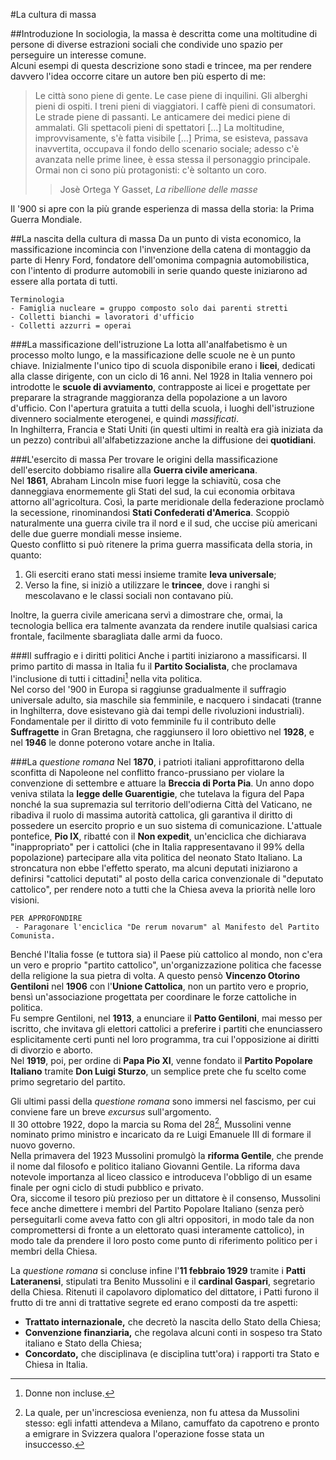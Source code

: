 <head>
	<link rel="stylesheet" href="/home/mibanfi/Documents/Scuola/Default.css">
	<style>
		body {
		--main-color: mediumorchid;
		}
	</style>
</head> 

#La cultura di massa

##Introduzione
In sociologia, la massa è descritta come una moltitudine di persone di diverse estrazioni sociali che condivide uno spazio per perseguire un interesse comune.  
Alcuni esempi di questa descrizione sono stadi e trincee, ma per rendere davvero l'idea occorre citare un autore ben più esperto di me:
>Le città sono piene di gente. Le case piene di inquilini. Gli alberghi pieni di ospiti. I treni pieni di viaggiatori. I caffè pieni di consumatori. Le strade piene di passanti. Le anticamere dei medici piene di ammalati. Gli spettacoli pieni di spettatori […] La moltitudine, improvvisamente, s'è fatta visibile […] Prima, se esisteva, passava inavvertita, occupava il fondo dello scenario sociale; adesso c'è avanzata nelle prime linee, è essa stessa il personaggio principale. Ormai non ci sono più protagonisti: c'è soltanto un coro.
>>Josè Ortega Y Gasset, *La ribellione delle masse*  

Il '900 si apre con la più grande esperienza di massa della storia: la Prima Guerra Mondiale.

##La nascita della cultura di massa
Da un punto di vista economico, la massificazione incomincia con l'invenzione della catena di montaggio da parte di Henry Ford, fondatore dell'omonima compagnia automobilistica, con l'intento di produrre automobili in serie quando queste iniziarono ad essere alla portata di tutti.

	Terminologia
	- Famiglia nucleare = gruppo composto solo dai parenti stretti
	- Colletti bianchi = lavoratori d'ufficio
	- Colletti azzurri = operai
	
###La massificazione dell'istruzione
La lotta all'analfabetismo è un processo molto lungo, e la massificazione delle scuole ne è un punto chiave. Inizialmente l'unico tipo di scuola disponibile erano i **licei**, dedicati alla classe dirigente, con un ciclo di 16 anni. Nel 1928 in Italia vennero poi introdotte le **scuole di avviamento**, contrapposte ai licei e progettate per preparare la stragrande maggioranza della popolazione a un lavoro d'ufficio. Con l'apertura gratuita a tutti della scuola, i luoghi dell'istruzione divennero socialmente eterogenei, e quindi *massificati*.  
In Inghilterra, Francia e Stati Uniti (in questi ultimi in realtà era già iniziata da un pezzo) contribuì all'alfabetizzazione anche la diffusione dei **quotidiani**.

###L'esercito di massa
Per trovare le origini della massificazione dell'esercito dobbiamo risalire alla **Guerra civile americana**.  
Nel **1861**, Abraham Lincoln mise fuori legge la schiavitù, cosa che danneggiava enormemente gli Stati del sud, la cui economia orbitava attorno all'agricoltura. Così, la parte meridionale della federazione proclamò la secessione, rinominandosi **Stati Confederati d'America**. Scoppiò naturalmente una guerra civile tra il nord e il sud, che uccise più americani delle due guerre mondiali messe insieme.  
Questo conflitto si può ritenere la prima guerra massificata della storia, in quanto:

1. Gli eserciti erano stati messi insieme tramite **leva universale**;
2. Verso la fine, si iniziò a utilizzare le **trincee**, dove i ranghi si mescolavano e le classi sociali non contavano più.

Inoltre, la guerra civile americana servì a dimostrare che, ormai, la tecnologia bellica era talmente avanzata da rendere inutile qualsiasi carica frontale, facilmente sbaragliata dalle armi da fuoco.

###Il suffragio e i diritti politici
Anche i partiti iniziarono a massificarsi. Il primo partito di massa in Italia fu il **Partito Socialista**, che proclamava l'inclusione di tutti i cittadini[^1] nella vita politica.  
Nel corso del '900 in Europa si raggiunse gradualmente il suffragio universale adulto, sia maschile sia femminile, e nacquero i sindacati (tranne in Inghilterra, dove esistevano già dai tempi delle rivoluzioni industriali). Fondamentale per il diritto di voto femminile fu il contributo delle **Suffragette** in Gran Bretagna, che raggiunsero il loro obiettivo nel **1928**, e nel **1946** le donne poterono votare anche in Italia.

[^1]: Donne non incluse.

###La *questione romana*
Nel **1870**, i patrioti italiani approfittarono della sconfitta di Napoleone nel conflitto franco-prussiano per violare la convenzione di settembre e attuare la **Breccia di Porta Pia**. Un anno dopo veniva stilata la **legge delle Guarentigie**, che tutelava la figura del Papa nonché la sua supremazia sul territorio dell'odierna Città del Vaticano, ne ribadiva il ruolo di massima autorità cattolica, gli garantiva il diritto di possedere un esercito proprio e un suo sistema di comunicazione. L'attuale pontefice, **Pio IX**, ribatté con il **Non expedit**, un'enciclica che dichiarava "inappropriato" per i cattolici (che in Italia rappresentavano il 99% della popolazione) partecipare alla vita politica del neonato Stato Italiano. La stroncatura non ebbe l'effetto sperato, ma alcuni deputati iniziarono a definirsi "cattolici deputati" al posto della carica convenzionale di "deputato cattolico", per rendere noto a tutti che la Chiesa aveva la priorità nelle loro visioni.  

	PER APPROFONDIRE
	 - Paragonare l'enciclica "De rerum novarum" al Manifesto del Partito Comunista.

Benché l'Italia fosse (e tuttora sia) il Paese più cattolico al mondo, non c'era un vero e proprio "partito cattolico", un'organizzazione politica che facesse della religione la sua pietra di volta. A questo pensò **Vincenzo Otorino Gentiloni** nel **1906** con l'**Unione Cattolica**, non un partito vero e proprio, bensì un'associazione progettata per coordinare le forze cattoliche in politica.  
Fu sempre Gentiloni, nel **1913**, a enunciare il **Patto Gentiloni**, mai messo per iscritto, che invitava gli elettori cattolici a preferire i partiti che enunciassero esplicitamente certi punti nel loro programma, tra cui l'opposizione ai diritti di divorzio e aborto.  
Nel **1919**, poi, per ordine di **Papa Pio XI**, venne fondato il **Partito Popolare Italiano** tramite **Don Luigi Sturzo**, un semplice prete che fu scelto come primo segretario del partito.  

Gli ultimi passi della *questione romana* sono immersi nel fascismo, per cui conviene fare un breve *excursus* sull'argomento.  
Il 30 ottobre 1922, dopo la marcia su Roma del 28[^2], Mussolini venne nominato primo ministro e incaricato da re Luigi Emanuele III di formare il nuovo governo.  
Nella primavera del 1923 Mussolini promulgò la **riforma Gentile**, che prende il nome dal filosofo e politico italiano Giovanni Gentile. La riforma dava notevole importanza al liceo classico e introduceva l'obbligo di un esame finale per ogni ciclo di studi pubblico e privato.  
Ora, siccome il tesoro più prezioso per un dittatore è il consenso, Mussolini fece anche dimettere i membri del Partito Popolare Italiano (senza però perseguitarli come aveva fatto con gli altri oppositori, in modo tale da non compromettersi di fronte a un elettorato quasi interamente cattolico), in modo tale da prendere il loro posto come punto di riferimento politico per i membri della Chiesa.  

La *questione romana* si concluse infine l'**11 febbraio 1929** tramite i **Patti Lateranensi**, stipulati tra Benito Mussolini e il **cardinal Gaspari**, segretario della Chiesa. Ritenuti il capolavoro diplomatico del dittatore, i Patti furono il frutto di tre anni di trattative segrete ed erano composti da tre aspetti:

* <b>Trattato internazionale,</b> che decretò la nascita dello Stato della Chiesa;
* <b>Convenzione finanziaria,</b> che regolava alcuni conti in sospeso tra Stato italiano e Stato della Chiesa;
* <b>Concordato,</b> che disciplinava (e disciplina tutt'ora) i rapporti tra Stato e Chiesa in Italia.

[^2]: La quale, per un'incresciosa evenienza, non fu attesa da Mussolini stesso: egli infatti attendeva a Milano, camuffato da capotreno e pronto a emigrare in Svizzera qualora l'operazione fosse stata un insuccesso.

<script> window.scroll(0,200000) </script> 